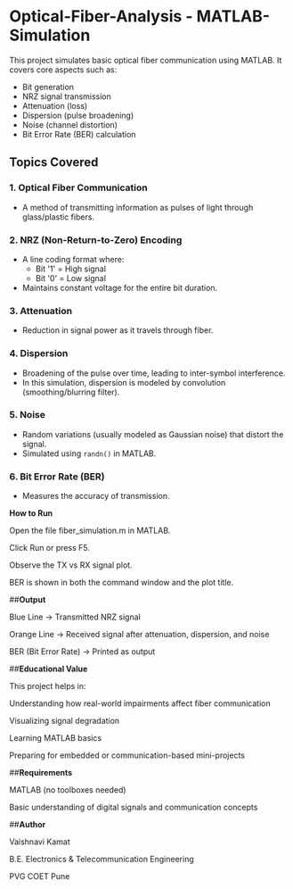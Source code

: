 # Optical-Fiber-Analysis - MATLAB-Simulation

This project simulates basic optical fiber communication using MATLAB. It covers core aspects such as:

- Bit generation
- NRZ signal transmission
- Attenuation (loss)
- Dispersion (pulse broadening)
- Noise (channel distortion)
- Bit Error Rate (BER) calculation

## Topics Covered

### 1. Optical Fiber Communication
- A method of transmitting information as pulses of light through glass/plastic fibers.
### 2. NRZ (Non-Return-to-Zero) Encoding
- A line coding format where:
  - Bit '1' = High signal
  - Bit '0' = Low signal
- Maintains constant voltage for the entire bit duration.
### 3. Attenuation
- Reduction in signal power as it travels through fiber.
### 4. Dispersion
- Broadening of the pulse over time, leading to inter-symbol interference.
- In this simulation, dispersion is modeled by convolution (smoothing/blurring filter).
### 5. Noise
- Random variations (usually modeled as Gaussian noise) that distort the signal.
- Simulated using `randn()` in MATLAB.
### 6. Bit Error Rate (BER)
- Measures the accuracy of transmission.

**How to Run**

Open the file fiber_simulation.m in MATLAB.

Click Run or press F5.

Observe the TX vs RX signal plot.

BER is shown in both the command window and the plot title.


##**Output**

Blue Line → Transmitted NRZ signal

Orange Line → Received signal after attenuation, dispersion, and noise

BER (Bit Error Rate) → Printed as output

##**Educational Value**

This project helps in:

Understanding how real-world impairments affect fiber communication

Visualizing signal degradation

Learning MATLAB basics

Preparing for embedded or communication-based mini-projects

##**Requirements**

MATLAB (no toolboxes needed)

Basic understanding of digital signals and communication concepts

##**Author**

Vaishnavi Kamat

B.E. Electronics & Telecommunication Engineering

PVG COET Pune

